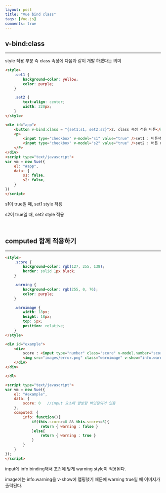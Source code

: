 ```yaml
---
layout: post
title: "Vue bind class"
tags: [Vue.js]
comments: true
---
```


## v-bind:class

---

style 적용 부분 즉 class 속성에 다음과 같이 개발 하겠다는 의미

```html
<style>
    .set1 {
        background-color: yellow;
        color: purple;
    }

    .set2 {
        text-align: center;
        width: 220px;
    }
</style>

<div id="app">
    <button v-bind:class = "{set1:s1, set2:s2}">2. class 속성 적용 버튼</button>
    <p>
        <input type="checkbox" v-model="s1" value="true" />set1 : 버튼색 변경<br />
        <input type="checkbox" v-model="s2" value="true" />set2 : 버튼 width 사이즈 변경<br />
    </P>
</div>
<script type="text/javascript">
var vm = new Vue({
    el: "#app",
    data: {
        s1: false,
        s2: false,
    }
})
</script>
```

s1이 true일 때, set1 style 적용

s2이 true일 때, set2 style 적용


<br>


## computed 함께 적용하기

---

```html
<style>
    .score {
        background-color: rgb(127, 255, 138);
        border: solid 1px black;
    }

    .warning {
        background-color: rgb(255, 0, 76);
        color: purple;
    }

    .warnimage {
        width: 18px;
        height: 18px;
        top: 5px;
        position: relative;
    }
</style>

<div id="example">
    <div>
        score : <input type="number" class="score" v-model.number="score" v-bind:class="info" />
        <img src="images/error.png" class="warnimage" v-show="info.warning" />
    </div>
</div>

</dl>

<script type="text/javascript">
var vm = new Vue({
    el: "#example",
    data: {
        score: 0   //input 요소에 양방향 바인딩되어 있음
    },
    computed: {
        info: function(){
            if(this.score>=0 && this.score<=5){
                return { warning : false }
            }else{
                return { warning : true }
            }
        }
    }
});
</script>
```

input에 info binding해서 조건에 맞게 warning style이 적용된다.

image에는 info.warning을 v-show에 맵핑했기 때문에 warning true일 때 이미지가 출력된다.